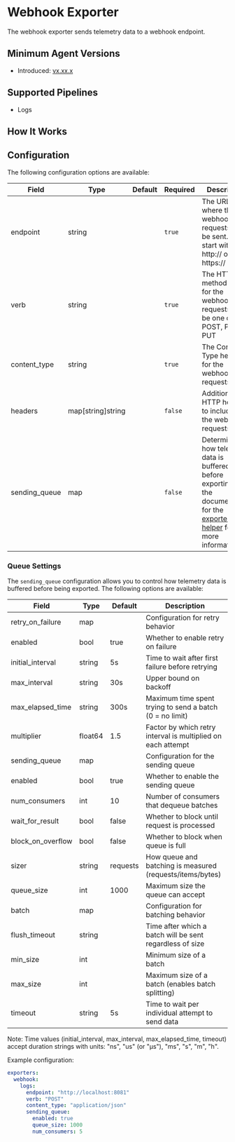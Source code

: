 # Webhook Exporter

The webhook exporter sends telemetry data to a webhook endpoint.

## Minimum Agent Versions

<!-- TODO: update once released -->
- Introduced: [vx.xx.x](docslink)

## Supported Pipelines

- Logs
<!-- TODO: update once more pipelines are supported -->

## How It Works

## Configuration

The following configuration options are available:

| Field         | Type              | Default | Required | Description                                                                          |
|---------------|-------------------|---------|----------|--------------------------------------------------------------------------------------|
| endpoint      | string            |         | `true`   | The URL where the webhook requests will be sent. Must start with http:// or https:// |
| verb          | string            |         | `true`   | The HTTP method to use for the webhook requests. Must be one of: POST, PATCH, PUT    |
| content_type  | string            |         | `true`   | The Content-Type header for the webhook requests                                     |
| headers       | map[string]string |         | `false`  | Additional HTTP headers to include in the webhook requests                           |
| sending_queue | map               |         | `false`  | Determines how telemetry data is buffered before exporting. See the documentation for the [exporter helper](https://github.com/open-telemetry/opentelemetry-collector/blob/v0.127.0/exporter/exporterhelper/README.md) for more information.               |

### Queue Settings

The `sending_queue` configuration allows you to control how telemetry data is buffered before being exported. The following options are available:

| Field           | Type    | Default | Description                                                                 |
|-----------------|---------|---------|-----------------------------------------------------------------------------|
| retry_on_failure | map    |         | Configuration for retry behavior                                            |
| enabled         | bool    | true    | Whether to enable retry on failure                                          |
| initial_interval| string  | 5s      | Time to wait after first failure before retrying                            |
| max_interval    | string  | 30s     | Upper bound on backoff                                                      |
| max_elapsed_time| string  | 300s    | Maximum time spent trying to send a batch (0 = no limit)                    |
| multiplier      | float64 | 1.5     | Factor by which retry interval is multiplied on each attempt                |
| sending_queue   | map     |         | Configuration for the sending queue                                         |
| enabled         | bool    | true    | Whether to enable the sending queue                                         |
| num_consumers   | int     | 10      | Number of consumers that dequeue batches                                    |
| wait_for_result | bool    | false   | Whether to block until request is processed                                 |
| block_on_overflow| bool   | false   | Whether to block when queue is full                                         |
| sizer           | string  | requests| How queue and batching is measured (requests/items/bytes)                   |
| queue_size      | int     | 1000    | Maximum size the queue can accept                                           |
| batch           | map     |         | Configuration for batching behavior                                         |
| flush_timeout   | string  |         | Time after which a batch will be sent regardless of size                    |
| min_size        | int     |         | Minimum size of a batch                                                     |
| max_size        | int     |         | Maximum size of a batch (enables batch splitting)                           |
| timeout         | string  | 5s      | Time to wait per individual attempt to send data                            |

Note: Time values (initial_interval, max_interval, max_elapsed_time, timeout) accept duration strings with units: "ns", "us" (or "µs"), "ms", "s", "m", "h".

Example configuration:

```yaml
exporters:
  webhook:
    logs:
      endpoint: "http://localhost:8081"
      verb: "POST"
      content_type: "application/json"
      sending_queue:
        enabled: true
        queue_size: 1000
        num_consumers: 5
```

